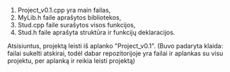 1. Project_v0.1.cpp yra main failas,
2. MyLib.h faile aprašytos bibliotekos,
3. Stud.cpp faile surašytos visos funkcijos,
4. Stud.h faile aprašyta struktūra ir funkcijų deklaracijos.

Atsisiuntus, projektą leisti iš aplanko "Project_v0.1".
(Buvo padaryta klaida: failai sukelti atskirai, todėl dabar repozitorijoje yra failai ir aplankas su visu projektu, per aplanką ir reikia leisti projektą)
